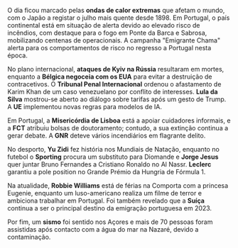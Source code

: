 O dia ficou marcado pelas **ondas de calor extremas** que afetam o mundo, com o Japão a registar o julho mais quente desde 1898. Em Portugal, o país continental está em situação de alerta devido ao elevado risco de incêndios, com destaque para o fogo em Ponte da Barca e Sabrosa, mobilizando centenas de operacionais. A campanha "Emigrante Chama" alerta para os comportamentos de risco no regresso a Portugal nesta época.

No plano internacional, **ataques de Kyiv na Rússia** resultaram em mortes, enquanto a **Bélgica negoceia com os EUA** para evitar a destruição de contracetivos. O **Tribunal Penal Internacional** ordenou o afastamento de Karim Khan de um caso venezuelano por conflito de interesses. **Lula da Silva** mostrou-se aberto ao diálogo sobre tarifas após um gesto de Trump. A **UE** implementou novas regras para modelos de IA.

Em Portugal, a **Misericórdia de Lisboa** está a apoiar cuidadores informais, e a **FCT** atribuiu bolsas de doutoramento; contudo, a sua extinção continua a gerar debate. A **GNR** deteve vários incendiários em flagrante delito.

No desporto, **Yu Zidi** fez história nos Mundiais de Natação, enquanto no futebol o **Sporting** procura um substituto para Diomande e **Jorge Jesus** quer juntar Bruno Fernandes a Cristiano Ronaldo no Al Nassr. **Leclerc** garantiu a pole position no Grande Prémio da Hungria de Fórmula 1.

Na atualidade, **Robbie Williams** está de férias na Comporta com a princesa Eugenie, enquanto um luso-americano realiza um filme de terror e ambiciona trabalhar em Portugal. Foi também revelado que a **Suíça** continua a ser o principal destino da emigração portuguesa em 2023.

Por fim, um **sismo** foi sentido nos Açores e mais de 70 pessoas foram assistidas após contacto com a água do mar na Nazaré, devido a contaminação.